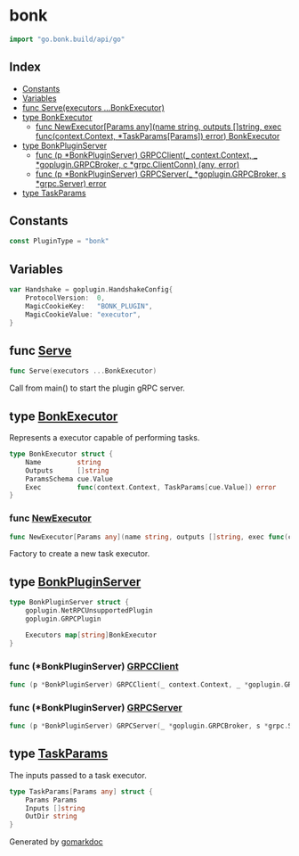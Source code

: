 <!-- Code generated by gomarkdoc. DO NOT EDIT -->

# bonk

```go
import "go.bonk.build/api/go"
```

## Index

- [Constants](<#constants>)
- [Variables](<#variables>)
- [func Serve\(executors ...BonkExecutor\)](<#Serve>)
- [type BonkExecutor](<#BonkExecutor>)
  - [func NewExecutor\[Params any\]\(name string, outputs \[\]string, exec func\(context.Context, \*TaskParams\[Params\]\) error\) BonkExecutor](<#NewExecutor>)
- [type BonkPluginServer](<#BonkPluginServer>)
  - [func \(p \*BonkPluginServer\) GRPCClient\(\_ context.Context, \_ \*goplugin.GRPCBroker, c \*grpc.ClientConn\) \(any, error\)](<#BonkPluginServer.GRPCClient>)
  - [func \(p \*BonkPluginServer\) GRPCServer\(\_ \*goplugin.GRPCBroker, s \*grpc.Server\) error](<#BonkPluginServer.GRPCServer>)
- [type TaskParams](<#TaskParams>)


## Constants

<a name="PluginType"></a>

```go
const PluginType = "bonk"
```

## Variables

<a name="Handshake"></a>

```go
var Handshake = goplugin.HandshakeConfig{
    ProtocolVersion:  0,
    MagicCookieKey:   "BONK_PLUGIN",
    MagicCookieValue: "executor",
}
```

<a name="Serve"></a>
## func [Serve](<https://github.com/bonk-build/bonk/blob/dd19c33/api/go/plugin.go#L77>)

```go
func Serve(executors ...BonkExecutor)
```

Call from main\(\) to start the plugin gRPC server.

<a name="BonkExecutor"></a>
## type [BonkExecutor](<https://github.com/bonk-build/bonk/blob/dd19c33/api/go/plugin.go#L38-L43>)

Represents a executor capable of performing tasks.

```go
type BonkExecutor struct {
    Name         string
    Outputs      []string
    ParamsSchema cue.Value
    Exec         func(context.Context, TaskParams[cue.Value]) error
}
```

<a name="NewExecutor"></a>
### func [NewExecutor](<https://github.com/bonk-build/bonk/blob/dd19c33/api/go/plugin.go#L46-L50>)

```go
func NewExecutor[Params any](name string, outputs []string, exec func(context.Context, *TaskParams[Params]) error) BonkExecutor
```

Factory to create a new task executor.

<a name="BonkPluginServer"></a>
## type [BonkPluginServer](<https://github.com/bonk-build/bonk/blob/dd19c33/api/go/plugin.go#L103-L108>)



```go
type BonkPluginServer struct {
    goplugin.NetRPCUnsupportedPlugin
    goplugin.GRPCPlugin

    Executors map[string]BonkExecutor
}
```

<a name="BonkPluginServer.GRPCClient"></a>
### func \(\*BonkPluginServer\) [GRPCClient](<https://github.com/bonk-build/bonk/blob/dd19c33/api/go/plugin.go#L119-L123>)

```go
func (p *BonkPluginServer) GRPCClient(_ context.Context, _ *goplugin.GRPCBroker, c *grpc.ClientConn) (any, error)
```



<a name="BonkPluginServer.GRPCServer"></a>
### func \(\*BonkPluginServer\) [GRPCServer](<https://github.com/bonk-build/bonk/blob/dd19c33/api/go/plugin.go#L110>)

```go
func (p *BonkPluginServer) GRPCServer(_ *goplugin.GRPCBroker, s *grpc.Server) error
```



<a name="TaskParams"></a>
## type [TaskParams](<https://github.com/bonk-build/bonk/blob/dd19c33/api/go/plugin.go#L31-L35>)

The inputs passed to a task executor.

```go
type TaskParams[Params any] struct {
    Params Params
    Inputs []string
    OutDir string
}
```

Generated by [gomarkdoc](<https://github.com/princjef/gomarkdoc>)
